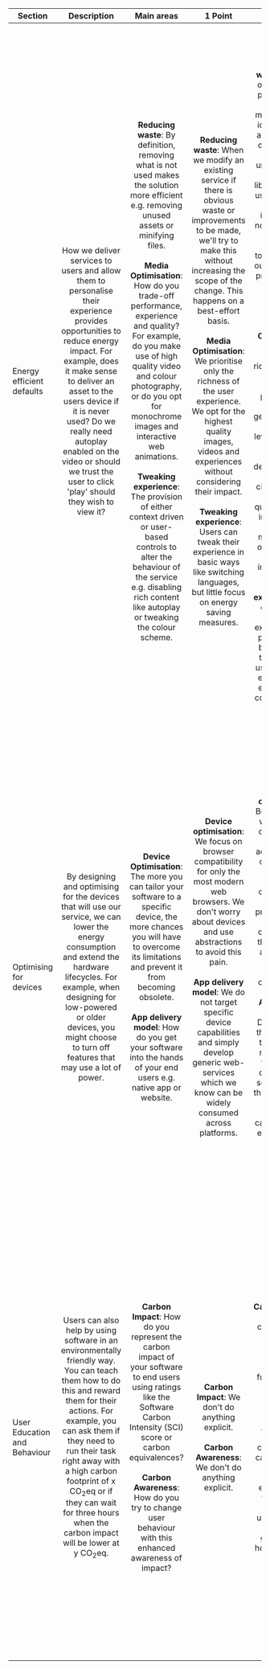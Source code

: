 | Section                      | Description |                                                                                                                                                                                                                                                 Main areas                                                                                                                                                                                                                                                  |                                                                                                                                                                                            1 Point                                                                                                                                                                                             |                                                                                                                                                                                                                   3 Points                                                                                                                                                                                                                   |                                                                                                      5 Points                                                                                                      |
|------------------------------|:-----------:|:-----------------------------------------------------------------------------------------------------------------------------------------------------------------------------------------------------------------------------------------------------------------------------------------------------------------------------------------------------------------------------------------------------------------------------------------------------------------------------------------------------------:|:----------------------------------------------------------------------------------------------------------------------------------------------------------------------------------------------------------------------------------------------------------------------------------------------------------------------------------------------------------------------------------------------:|:--------------------------------------------------------------------------------------------------------------------------------------------------------------------------------------------------------------------------------------------------------------------------------------------------------------------------------------------------------------------------------------------------------------------------------------------:|:------------------------------------------------------------------------------------------------------------------------------------------------------------------------------------------------------------------:|
| Energy efficient defaults    | How we deliver services to users and allow them to personalise their experience provides opportunities to reduce energy impact. For example, does it make sense to deliver an asset to the users device if it is never used? Do we really need autoplay enabled on the video or should we trust the user to click 'play' should they wish to view it? | **Reducing waste**: By definition, removing what is not used makes the solution more efficient e.g. removing unused assets or minifying files.<br/><br/>**Media Optimisation**: How do you trade-off performance, experience and quality?  For example, do you make use of high quality video and colour photography, or do you opt for monochrome images and interactive web animations.<br/><br/>**Tweaking experience**: The provision of either context driven or user-based controls to alter the behaviour of the service e.g. disabling rich content like autoplay or tweaking the colour scheme. | **Reducing waste**: When we modify an existing service if there is obvious waste or improvements to be made, we'll try to make this without increasing the scope of the change. This happens on a best-effort basis.<br/><br/>**Media Optimisation**: We prioritise only the richness of the user experience. We opt for the highest quality images, videos and experiences without considering their impact.<br/><br/>**Tweaking experience**: Users can tweak their experience in basic ways like switching languages, but little focus on energy saving measures. | **Reducing waste**: As part of our internal processes we have mechanisms to identify waste and raise it for consideration e.g. an unminified file, a sourced library that isn't used, an image which is included but not referenced. We utilise third-party tools to inspect our service and provide advice on energy efficient defaults.<br/><br/>**Media Optimisation**: We try to balance richness/quality with user experience pragmatism. We might generate assets in varying levels of quality and choose different defaults relative to the circumstances e.g. lower quality video or images when utilising a mobile phone or adoption of the WEBP image format.<br/><br/>**Tweaking experience**: We optimise the default experience and provide some basic options that could be used to reduce energy usage e.g. changing colour scheme. | **Reducing waste**: As part of our internal processes we have mechanisms we use to identify waste and raise it for consideration e.g. an unminified file, a sourced library that isn't used, an image which is included but not referenced. We use third-party tools to inspect our service and provide advice on energy efficient defaults. The culture within our team is centred on reducing waste.<br/><br/>**Media Optimisation**: We generate assets in varying levels of quality enabling us to choose different defaults relative to the circumstances e.g. lower quality video or images when using a mobile phone.<br/><br/>**Tweaking experience**: We optimise all modes of user engagement and dynamically select the most energy efficient mode relative to how the user is accessing the service e.g. if the user is abroad we may disable videos. |
| Optimising for devices       | By designing and optimising for the devices that will use our service, we can lower the energy consumption and extend the hardware lifecycles. For example, when designing for low-powered or older devices, you might choose to turn off features that may use a lot of power. | **Device Optimisation**: The more you can tailor your software to a specific device, the more chances you will have to overcome its limitations and prevent it from becoming obsolete.<br/><br/>**App delivery model**: How do you get your software into the hands of your end users e.g. native app or website. | **Device optimisation**: We focus on browser compatibility for only the most modern web browsers. We don't worry about devices and use abstractions to avoid this pain.<br/><br/>**App delivery model**: We do not target specific device capabilities and simply develop generic web-services which we know can be widely consumed across platforms. | **Device optimisation**: Beyond testing web browser compatibility, we do test across a range of devices to ensure backwards compatibility. We actively profile how our service is consumed on those devices and optimise for reduced energy consumption.<br/><br/>**App delivery Model**: Depending on the device, we try to make a native option for a user to consume our service. Doing this allows us to better use device capabilities like energy saving modes and background refreshes. | **Device optimisation**: We have explicitly profiled and optimised for consumption by the most-used devices. We may even link this to the energy efficient defaults mentioned previously e.g. understanding what colour themes work best to save energy on different smartphones relative to display technology.<br/><br/>**App delivery Model**: Where possible, we provide native mechanisms to consume our service so we can use the native capabilities of devices e.g. making use of GPU acceleration where it will reduce processing time and energy consumption. |
| User Education and Behaviour | Users can also help by using software in an environmentally friendly way. You can teach them how to do this and reward them for their actions. For example, you can ask them if they need to run their task right away with a high carbon footprint of x CO<sub>2</sub>eq or if they can wait for three hours when the carbon impact will be lower at y CO<sub>2</sub>eq. | **Carbon Impact**: How do you represent the carbon impact of your software to end users using ratings like the Software Carbon Intensity (SCI) score or carbon equivalences?<br/><br/>**Carbon Awareness**: How do you try to change user behaviour with this enhanced awareness of impact? | **Carbon Impact**: We don't do anything explicit.<br/><br/>**Carbon Awareness**: We don't do anything explicit. | **Carbon Impact**: We have calculated the Software Carbon Intensity for delivering a functional unit within the service.<br/><br/>**Carbon Awareness**: Having calculated the carbon impact, we provide carbon equivalences which users can better understand as well as guidance on how to mitigate some of the impact. | **Carbon Impact**: We have calculated the Software Carbon Intensity for delivering a functional unit within the service and looked at the end-user impact of consuming the service end-to-end.<br/><br/>**Carbon Awareness**: Having calculated the end-to-end carbon impact, we provide carbon equivalences which users can better understand as well as guidance  on how to mitigate some of the impact. In some scenarios we recommend user-actions which can minimise carbon impact.






